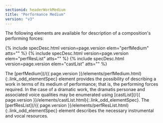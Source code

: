 ```yaml
---
sectionid: headerWorkMedium
title: "Performance Medium"
version: "v3"
---
```




The following elements are available for description of a composition's performing
forces:



{% include specDesc.html version=page.version elem="perfMedium" atts="" %}
{% include specDesc.html version=page.version elem="perfResList" atts="" %}
{% include specDesc.html version=page.version elem="castList" atts="" %}



The [perfMedium](/{{ page.version }}/elements/perfMedium.html){:.link_odd_elementSpec} element provides the possibility of describing a work
in terms of its medium of performance; that is, the performing forces required. In
the case
of a dramatic work, the dramatis personae and associated voice qualities may be enumerated
using [castList](/{{ page.version }}/elements/castList.html){:.link_odd_elementSpec}. The [perfResList](/{{ page.version }}/elements/perfResList.html){:.link_odd_elementSpec} element
describes the necessary instrumental and vocal resources.




